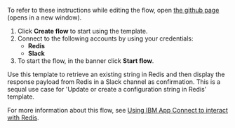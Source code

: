 To refer to these instructions while editing the flow, open [the github page](https://github.com/ot4i/app-connect-templates/blob/main/resources/markdown/Retrieve%20a%20configuration%20string%20from%20Redis_instructions.md) (opens in a new window).

1. Click **Create flow** to start using the template.
2. Connect to the following accounts by using your credentials:
   - **Redis** 
   - **Slack**
3. To start the flow, in the banner click **Start flow**.

Use this template to retrieve an existing string in Redis and then display the response payload from Redis in a Slack channel as confirmation. 
This is a sequal use case for 'Update or create a configuration string in Redis' template.

For more information about this flow, see [Using IBM App Connect to interact with Redis](https://community.ibm.com/community/user/integration/viewdocument/using-ibm-app-connect-to-interact-w).
